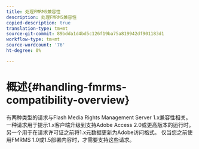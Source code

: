 ```yaml
---
title: 处理FMRMS兼容性
description: 处理FMRMS兼容性
copied-description: true
translation-type: tm+mt
source-git-commit: 89bdda1d4bd5c126f19ba75a819942df901183d1
workflow-type: tm+mt
source-wordcount: '76'
ht-degree: 0%

---
```



# 概述{#handling-fmrms-compatibility-overview}

有两种类型的请求与Flash Media Rights Management Server 1.x兼容性相关。 一种请求用于提示1.x客户端升级到支持Adobe Access 2.0或更高版本的运行时。 另一个用于在请求许可证之前将1.x元数据更新为Adobe访问格式。 仅当您之前使用FMRMS 1.0或1.5部署内容时，才需要支持这些请求。